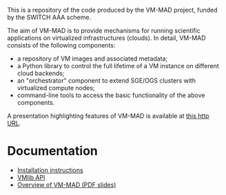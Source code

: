 This is a repository of the code produced by the VM-MAD project, funded by the SWITCH AAA scheme.

The aim of VM-MAD is to provide mechanisms for running scientific applications on virtualized infrastructures (clouds). In detail, VM-MAD consists of the following components:

  * a repository of VM images and associated metadata;
  * a Python library to control the full lifetime of a VM instance on different cloud backends;
  * an "orchestrator" component to extend SGE/OGS clusters with virtualized compute nodes;
  * command-line tools to access the basic functionality of the above components.

A presentation highlighting features of VM-MAD is available at
[this http URL](http://vm-mad.googlecode.com/svn/trunk/doc/slides/icclab.2012-11-29/talk.pdf).


# Documentation #

  * [Installation instructions](http://vm-mad.googlecode.com/svn/trunk/doc/_build/html/install.html#installation)
  * [VMlib API](http://vm-mad.googlecode.com/svn/trunk/doc/_build/html/api.html)
  * [Overview of VM-MAD (PDF slides)](http://vm-mad.googlecode.com/svn/trunk/doc/slides/icclab.2012-11-29/talk.pdf)
